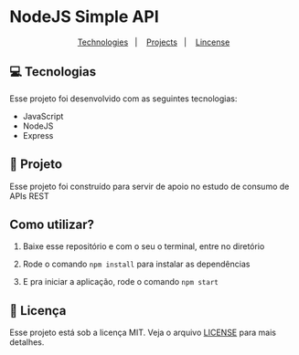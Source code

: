# NodeJS Simple API

<p align="center">
  <a href="#-tecnologias">Technologies</a>&nbsp;&nbsp;&nbsp;|&nbsp;&nbsp;&nbsp;
  <a href="#-projeto">Projects</a>&nbsp;&nbsp;&nbsp;|&nbsp;&nbsp;&nbsp;
  <a href="#memo-licença">Lincense</a>
</p>




## 💻 Tecnologias

Esse projeto foi desenvolvido com as seguintes tecnologias:

- JavaScript
- NodeJS
- Express



## 🚀 Projeto

Esse projeto foi construído para servir de apoio no estudo de consumo de APIs REST



## Como utilizar?

1. Baixe esse repositório e com o seu o terminal, entre no diretório

2. Rode o comando `npm install` para instalar as dependências

3. E pra iniciar a aplicação, rode o comando `npm start` 



## :memo: Licença

Esse projeto está sob a licença MIT. Veja o arquivo [LICENSE](.github/LICENSE.md) para mais detalhes.
